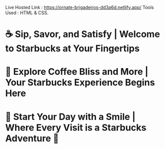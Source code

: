 Live Hosted Link : https://ornate-brigadeiros-dd3a6d.netlify.app/ 
Tools Used : HTML & CSS. 
# ☕ Sip, Savor, and Satisfy | Welcome to Starbucks at Your Fingertips
# 🍰 Explore Coffee Bliss and More | Your Starbucks Experience Begins Here
# 🌟 Start Your Day with a Smile | Where Every Visit is a Starbucks Adventure 🌿
                       
                
